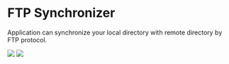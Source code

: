 # FTP Synchronizer

Application can synchronize your local directory with remote directory by FTP protocol.

![](https://a.fsdn.com/con/app/proj/syn-ftp/screenshots/98098.jpg/max/max/1)
![](https://a.fsdn.com/con/app/proj/syn-ftp/screenshots/98100.jpg/max/max/1)
